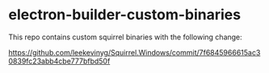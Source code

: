 # electron-builder-custom-binaries

This repo contains custom squirrel binaries with the following change:

https://github.com/leekevinyg/Squirrel.Windows/commit/7f6845966615ac30839fc23abb4cbe777bfbd50f
